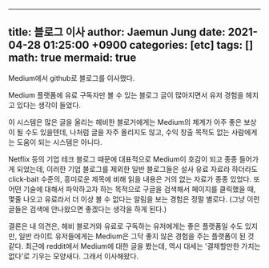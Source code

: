  ---
title: 블로그 이사
author: Jaemun Jung
date: 2021-04-28 01:25:00 +0900
categories: [etc]
tags: []
math: true
mermaid: true
 ---
 Medium에서 github로 블로그를 이사했다.
 
 Medium 플랫폼에 유료 구독자만 볼 수 있는 블로그 글이 많아지면서 유저 경험을 헤치고 있다는 생각이 들었다.
 
 이 시스템은 많은 글을 올리는 헤비한 블로거에게는 Medium의 체계가 아주 좋은 보상이 될 수도 있을텐데,
 나처럼 글을 자주 올리지도 않고, 수익 창출 목적도 없는 사람에게는 도움이 되는 시스템은 아니다.
 
 Netflix 등의 기업 테크 블로그 때문에 대표적으로 Medium이 호감이 되고 종종 들어가게 되었는데,
 이러한 기업 블로그를 제외한 일반 블로그들은 설사 유료 자료라 하더라도 click-bait 수준의, 흥미로운 제목에 비해 읽을 내용은 거의 없는 자료가 종종 있었다.
 또 어떤 기술에 대해서 파악하고자 하는 목적으로 구글을 검색해서 페이지를 클릭했을 때, 몇줄 나오고 유료라서 더 이상 볼 수 없다는 알림을 보는 경험은 정말 별로다.
 (그냥 이런 글들은 검색에 안나왔으면 좋겠다는 생각을 하게 된다.)

 결론은 내 의견은, 헤비 블로거와 유료로 구독하는 유저에게는 좋은 플랫폼일 수도 있지만, 일반 라이트 유저들에게는 Medium은 그닥 좋지 않은 경험을 주는 플랫폼이 된 것 같다.
 최근에 reddit에서 Medium에 대한 글을 봤는데, 역시 대세는 '결제할만한 가치는 없다'로 기우는 모양새다.
 그래서 이사해왔다.
